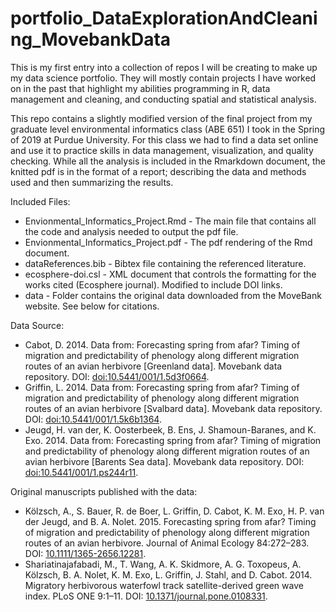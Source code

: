 # portfolio_DataExplorationAndCleaning_MovebankData
This is my first entry into a collection of repos I will be creating to make up my data science portfolio.
They will mostly contain projects I have worked on in the past that highlight my abilities programming in R, data management and cleaning, and conducting spatial and statistical analysis.


This repo contains a slightly modified version of the final project from my graduate level environmental informatics class (ABE 651) I took in the Spring of 2019 at Purdue University.
For this class we had to find a data set online and use it to practice skills in data management, visualization, and quality checking.
While all the analysis is included in the Rmarkdown document, the knitted pdf is in the format of a report; describing the data and methods used and then summarizing the results.

Included Files:
* Envionmental_Informatics_Project.Rmd - The main file that contains all the code and analysis needed to output the pdf file.
* Envionmental_Informatics_Project.pdf - The pdf rendering of the Rmd document.
* dataReferences.bib - Bibtex file containing the referenced literature.
* ecosphere-doi.csl - XML document that controls the formatting for the works cited (Ecosphere journal). Modified to include DOI links.
* data - Folder contains the original data downloaded from the MoveBank website. See below for citations.


Data Source:
*  Cabot, D. 2014. Data from: Forecasting spring from afar? Timing of migration and predictability of phenology along different migration routes of an avian herbivore [Greenland data]. Movebank data repository. DOI: [doi:10.5441/001/1.5d3f0664](http://dx.doi.org/10.5441/001/1.5d3f0664).
*  Griffin, L. 2014. Data from: Forecasting spring from afar? Timing of migration and predictability of phenology along different migration routes of an avian herbivore [Svalbard data]. Movebank data repository. DOI: [doi:10.5441/001/1.5k6b1364](http://dx.doi.org/10.5441/001/1.5k6b1364).
*  Jeugd, H. van der, K. Oosterbeek, B. Ens, J. Shamoun-Baranes, and K. Exo. 2014. Data from: Forecasting spring from afar? Timing of migration and predictability of phenology along different migration routes of an avian herbivore [Barents Sea data]. Movebank data repository. DOI: [doi:10.5441/001/1.ps244r11](http://dx.doi.org/10.5441/001/1.ps244r11).

Original manuscripts published with the data:
* Kölzsch, A., S. Bauer, R. de Boer, L. Griffin, D. Cabot, K. M. Exo, H. P. van der Jeugd, and B. A. Nolet. 2015.
Forecasting spring from afar? Timing of migration and predictability of phenology along different migration
routes of an avian herbivore. Journal of Animal Ecology 84:272–283. DOI: [10.1111/1365-2656.12281](https://doi.org/10.1111/1365-2656.12281).
* Shariatinajafabadi, M., T. Wang, A. K. Skidmore, A. G. Toxopeus, A. Kölzsch, B. A. Nolet, K. M. Exo, L.
Griffin, J. Stahl, and D. Cabot. 2014. Migratory herbivorous waterfowl track satellite-derived green wave
index. PLoS ONE 9:1–11. DOI: [10.1371/journal.pone.0108331](https://doi.org/10.1371/journal.pone.0108331).
